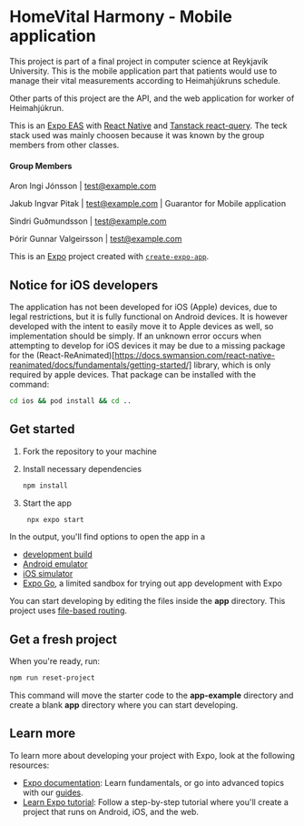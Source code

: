 # HomeVital Harmony - Mobile application

This project is part of a final project in computer science at Reykjavík University.
This is the mobile application part that patients would use to manage their vital measurements according to Heimahjúkruns schedule.

Other parts of this project are the API, and the web application for worker of Heimahjúkrun.

This is an [Expo EAS](https://expo.dev) with [React Native](https://reactnative.dev/) and [Tanstack react-query](https://tanstack.com/query/latest).
The teck stack used was mainly choosen because it was known by the group members from other classes.

#### Group Members

Aron Ingi Jónsson | <a href="mailto:aronj22\@ru.is">test\@example.com</a>

Jakub Ingvar Pitak | <a href="mailto:jakub22\@ru.is">test\@example.com</a> | Guarantor for Mobile application

Sindri Guðmundsson | <a href="mailto:sindrig23\@ru.is">test\@example.com</a>

Þórir Gunnar Valgeirsson | <a href="mailto:thorirv21\@ru.is">test\@example.com</a>

This is an [Expo](https://expo.dev) project created with [`create-expo-app`](https://www.npmjs.com/package/create-expo-app).

## Notice for iOS developers

The application has not been developed for iOS (Apple) devices, due to legal restrictions, but it is fully functional
on Android devices. It is however developed with the intent to easily move it to Apple devices as well, so implementation
should be simply.
If an unknown error occurs when attempting to develop for iOS devices it may be due to a missing package for the
(React-ReAnimated)[https://docs.swmansion.com/react-native-reanimated/docs/fundamentals/getting-started/] library, which
is only required by apple devices. That package can be installed with the command:

```bash
cd ios && pod install && cd ..
```

## Get started

1. Fork the repository to your machine

2. Install necessary dependencies

    ```bash
    npm install
    ```

3. Start the app

    ```bash
     npx expo start
    ```

In the output, you'll find options to open the app in a

- [development build](https://docs.expo.dev/develop/development-builds/introduction/)
- [Android emulator](https://docs.expo.dev/workflow/android-studio-emulator/)
- [iOS simulator](https://docs.expo.dev/workflow/ios-simulator/)
- [Expo Go](https://expo.dev/go), a limited sandbox for trying out app development with Expo

You can start developing by editing the files inside the **app** directory. This project uses [file-based routing](https://docs.expo.dev/router/introduction).

## Get a fresh project

When you're ready, run:

```bash
npm run reset-project
```

This command will move the starter code to the **app-example** directory and create a blank **app** directory where you can start developing.

## Learn more

To learn more about developing your project with Expo, look at the following resources:

- [Expo documentation](https://docs.expo.dev/): Learn fundamentals, or go into advanced topics with our [guides](https://docs.expo.dev/guides).
- [Learn Expo tutorial](https://docs.expo.dev/tutorial/introduction/): Follow a step-by-step tutorial where you'll create a project that runs on Android, iOS, and the web.
